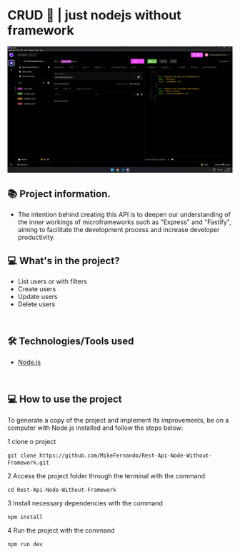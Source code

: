 # CRUD 💚 | just nodejs without framework

<p align="left">
    <p align="left" >
        <img    
            alt="teams" 
            src="./1.png" 
        />
        </a>
    </p>
</p>

## 📚 Project information.

- The intention behind creating this API is to deepen our understanding of the inner workings of microframeworks such as "Express" and "Fastify", aiming to facilitate the development process and increase developer productivity.
&nbsp;

## 💻 What's in the project?

- List users or with filters
- Create users 
- Update users
- Delete users

&nbsp;

## 🛠️ Technologies/Tools used
- [Node.js](https://nodejs.org/en)

&nbsp;

## 💻 How to use the project

To generate a copy of the project and implement its improvements, be on a computer with Node.js installed and follow the steps below:

1 clone o project

```
git clone https://github.com/MikeFernando/Rest-Api-Node-Without-Framework.git
```

2 Access the project folder through the terminal with the command

```
cd Rest-Api-Node-Without-Framework
```

3 Install necessary dependencies with the command

```
npm install
```

4 Run the project with the command

```
npm run dev
```

